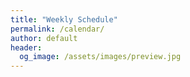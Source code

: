 ```yaml
---
title: "Weekly Schedule"
permalink: /calendar/
author: default
header:
  og_image: /assets/images/preview.jpg
---
```


<!--
**Example Day**
[10:00 am] Two Spaces At The End Of The Line ->
--
 
 **Monday, June 30**    
 **6:45 pm**  Men’s Bible Study  
 
 
  
**Wednesday, July 2**  
 **5:30 pm**  Building and Grounds meeting  
 

**Thursday, July 3**   
**6:00 pm** NO Recovery In Christ Meeting    

  **Friday, July 4th**  
  **Offices Closed, Happy Independence Day!**

**Sunday, July 6**  
**8:30 am** Summer Sonrise Service  
**9:45 am** Sunday School  
**11:00 am** Sunday Service   





<hr>  

  **UPCOMING EVENTS** 


  *

  **Sunday, June 29**  
  **11:00 am**  Patriotic Musical   

  **Sunday, July 13**  
  **Operation Christmas Child** Presentaion by Jenny Hertzog   

  **Friday, July 18 & Saturday July 19**  
  **UNITE CHARLESTON** Evangelistic event at the Joe Riley Stadium  
  **FREE ADMISSION** Register: UNITEMOVEMENT.ORG  
  **Doors open at 5:30pm,  Event Begins at 6:30pm**

  **Sunday, July 20** Gideon Presentation by Dr. George Williams

  **Wednesday, July 16**  
  **6:30 pm** Quarterly Business Meeting  

  **Sunday, July 27**  
  **6:00 pm** Movie Night  

  **Sunday, August 24**  
  **6:00 pm** Movie Night  

  **Monday, August 25**  
  **10:30 am** Moms In Prayer resumes

  **Sunday, September 21**  
  **Ministry Team Summit**  

  **Monday, October 6**  
  **12:00 pm Soup and Soul resumes**

  **Monday, October 13-16**  
  **Celebrator's Conference, Pigeon Forge, TN**

  **Wednesday, October 22**  
  **6:30 pm** Quarterly Business Meeting  

  **Sunday, November 16**  
  **5:00 pm to 8:00 pm**  
  **"Christmas at the Beach"**  
  **Operation Christmas Child Packing Party**  

  **Monday, November 17-24**  
  Operation Christmas Child Collection Week  

  **Saturday, December 13**  
  Birthday Party For Jesus  

  **Sunday, December 14**  
  **6:00 pm** Christmas Musical  

  **Wednesday, December 24**  
  **CHRISTMAS EVE**  
  **5:00 pm Evening Service**

    

    



<!--

# Special Events

**Movie Night**
"The Jesus Revolution"
Sunday, June 23 at 6:00 pm
_Free admission, popcorn, and drinks_

![Jesus Revolution](/assets/images/jesus_revolution.png)

-->
